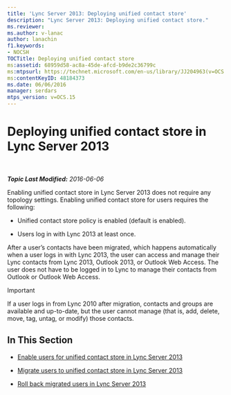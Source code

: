 ```yaml
---
title: 'Lync Server 2013: Deploying unified contact store'
description: "Lync Server 2013: Deploying unified contact store."
ms.reviewer: 
ms.author: v-lanac
author: lanachin
f1.keywords:
- NOCSH
TOCTitle: Deploying unified contact store
ms:assetid: 68959d58-ac8a-45de-afcd-b9de2c36799c
ms:mtpsurl: https://technet.microsoft.com/en-us/library/JJ204963(v=OCS.15)
ms:contentKeyID: 48184373
ms.date: 06/06/2016
manager: serdars
mtps_version: v=OCS.15
---
```


# Deploying unified contact store in Lync Server 2013

<div data-xmlns="http://www.w3.org/1999/xhtml">

<div class="topic" data-xmlns="http://www.w3.org/1999/xhtml" data-msxsl="urn:schemas-microsoft-com:xslt" data-cs="https://msdn.microsoft.com/">

<div data-asp="https://msdn2.microsoft.com/asp">



</div>

<div id="mainSection">

<div id="mainBody">

<span> </span>

_**Topic Last Modified:** 2016-06-06_

Enabling unified contact store in Lync Server 2013 does not require any topology settings. Enabling unified contact store for users requires the following:

  - Unified contact store policy is enabled (default is enabled).

  - Users log in with Lync 2013 at least once.

After a user’s contacts have been migrated, which happens automatically when a user logs in with Lync 2013, the user can access and manage their Lync contacts from Lync 2013, Outlook 2013, or Outlook Web Access. The user does not have to be logged in to Lync to manage their contacts from Outlook or Outlook Web Access.

<div>


> [!IMPORTANT]  
> If a user logs in from Lync 2010 after migration, contacts and groups are available and up-to-date, but the user cannot manage (that is, add, delete, move, tag, untag, or modify) those contacts.



</div>

<div>

## In This Section

  - [Enable users for unified contact store in Lync Server 2013](lync-server-2013-enable-users-for-unified-contact-store.md)

  - [Migrate users to unified contact store in Lync Server 2013](lync-server-2013-migrate-users-to-unified-contact-store.md)

  - [Roll back migrated users in Lync Server 2013](lync-server-2013-roll-back-migrated-users.md)

</div>

</div>

<span> </span>

</div>

</div>

</div>

